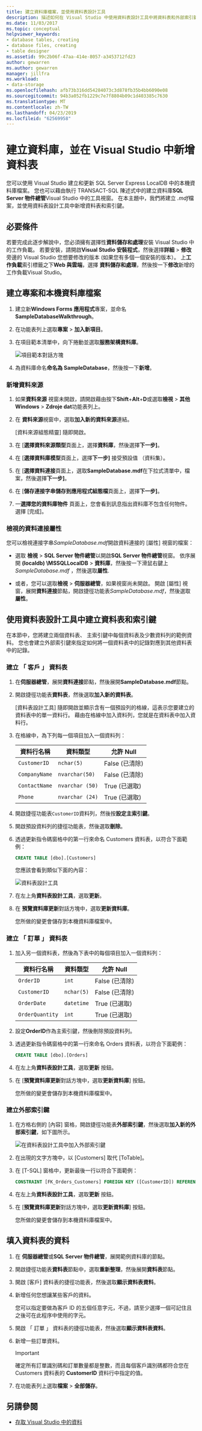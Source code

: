 ```yaml
---
title: 建立資料庫檔案，並使用資料表設計工具
description: 描述如何在 Visual Studio 中使用資料表設計工具中將資料表和外部索引鍵新增至資料庫的教學課程。 它也會顯示如何將透過圖形化介面的資料。
ms.date: 11/03/2017
ms.topic: conceptual
helpviewer_keywords:
- database tables, creating
- database files, creating
- table designer
ms.assetid: 99c2b06f-47aa-414e-8057-a3453712fd23
author: gewarren
ms.author: gewarren
manager: jillfra
ms.workload:
- data-storage
ms.openlocfilehash: afb73b316dd54284073c3d878fb35b4bb6090e08
ms.sourcegitcommit: 94b3a052fb1229c7e7f8804b09c1d403385c7630
ms.translationtype: MT
ms.contentlocale: zh-TW
ms.lasthandoff: 04/23/2019
ms.locfileid: "62569958"
---
```

# <a name="create-a-database-and-add-tables-in-visual-studio"></a>建立資料庫，並在 Visual Studio 中新增資料表

您可以使用 Visual Studio 建立和更新 SQL Server Express LocalDB 中的本機資料庫檔案。 您也可以藉由執行 TRANSACT-SQL 陳述式中的建立資料庫**SQL Server 物件總管**Visual Studio 中的工具視窗。 在本主題中，我們將建立 *.mdf*檔案，並使用資料表設計工具中新增資料表和索引鍵。

## <a name="prerequisites"></a>必要條件

若要完成此逐步解說中，您必須擁有選擇性**資料儲存和處理**安裝 Visual Studio 中的工作負載。 若要安裝，請開啟**Visual Studio 安裝程式**，然後選擇**詳細** > **修改**旁邊的 Visual Studio 您想要修改的版本 (如果您有多個一個安裝的版本）。 上**工作負載**索引標籤之下**Web 與雲端**，選擇 **資料儲存和處理**，然後按一下**修改**新增的工作負載Visual Studio。

## <a name="create-a-project-and-a-local-database-file"></a>建立專案和本機資料庫檔案

1. 建立新**Windows Forms 應用程式**專案，並命名**SampleDatabaseWalkthrough**。

2. 在功能表列上選取**專案** > **加入新項目**。

3. 在項目範本清單中，向下捲動並選取**服務架構資料庫**。

     ![項目範本對話方塊](../data-tools/media/raddata-vsitemtemplates.png)

4. 為資料庫命名**命名為 SampleDatabase**，然後按一下**新增**。

### <a name="add-a-data-source"></a>新增資料來源

1. 如果**資料來源** 視窗未開啟，請開啟藉由按下**Shift**+**Alt**+**D**或選取**檢視** > **其他 Windows** > **Zdroje dat**功能表列上。

1. 在 **資料來源**視窗中，選取**加入新的資料來源**連結。

   [資料來源組態精靈] 隨即開啟。

1. 在 [**選擇資料來源類型**頁面上，選擇**資料庫**，然後選擇**下一步]**。

1. 在 [**選擇資料庫模型**頁面上，選擇**下一步]** 接受預設值 （資料集）。

1. 在 [**選擇資料連接**頁面上，選取**SampleDatabase.mdf**在下拉式清單中，檔案，然後選擇**下一步]**。

1. 在 [**儲存連接字串儲存到應用程式組態檔**頁面上，選擇**下一步]**。

1. 一**選擇您的資料庫物件** 頁面上，您會看到訊息指出資料庫不包含任何物件。 選擇 [完成]。

### <a name="view-properties-of-the-data-connection"></a>檢視的資料連接屬性

您可以檢視連接字串*SampleDatabase.mdf*開啟資料連接的 [屬性] 視窗的檔案：

- 選取 **檢視** > **SQL Server 物件總管**以開啟**SQL Server 物件總管**視窗。 依序展開 **(localdb) \MSSQLLocalDB** > **資料庫**，然後按一下滑鼠右鍵上*SampleDatabase.mdf* ，然後選取**屬性**.

- 或者，您可以選取**檢視** > **伺服器總管**，如果視窗尚未開啟。 開啟 [屬性] 視窗，展開**資料連接**節點，開啟捷徑功能表*SampleDatabase.mdf*，然後選取**屬性**。

## <a name="create-tables-and-keys-by-using-table-designer"></a>使用資料表設計工具中建立資料表和索引鍵

在本節中，您將建立兩個資料表、 主索引鍵中每個資料表及少數資料列的範例資料。 您也會建立外部索引鍵來指定如何將一個資料表中的記錄對應到其他資料表中的記錄。

### <a name="create-the-customers-table"></a>建立 「 客戶 」 資料表

1. 在**伺服器總管**，展開**資料連接**節點，然後展開**SampleDatabase.mdf**節點。

2. 開啟捷徑功能表**資料表**，然後選取**加入新的資料表**。

     [資料表設計工具] 隨即開啟並顯示含有一個預設列的格線，這表示您要建立的資料表中的單一資料行。 藉由在格線中加入資料列，您就是在資料表中加入資料行。

3. 在格線中，為下列每一個項目加入一個資料列：

    |資料行名稱|資料類型|允許 Null|
    |-----------------|---------------|-----------------|
    |`CustomerID`|`nchar(5)`|False (已清除)|
    |`CompanyName`|`nvarchar(50)`|False (已清除)|
    |`ContactName`|`nvarchar (50)`|True (已選取)|
    |`Phone`|`nvarchar (24)`|True (已選取)|

4. 開啟捷徑功能表`CustomerID`資料列，然後按**設定主索引鍵**。

5. 開啟預設資料列的捷徑功能表，然後選取**刪除**。

6. 透過更新指令碼窗格中的第一行來命名 Customers 資料表，以符合下面範例：

    ```sql
    CREATE TABLE [dbo].[Customers]
    ```

    您應該會看到類似下面的內容：

    ![資料表設計工具](../data-tools/media/raddata-table-designer.png)

7. 在左上角**資料表設計工具**，選取**更新**。

8. 在 **預覽資料庫更新**對話方塊中，選取**更新資料庫**。

    您所做的變更會儲存到本機資料庫檔案中。

### <a name="create-the-orders-table"></a>建立 「 訂單 」 資料表

1. 加入另一個資料表，然後為下表中的每個項目加入一個資料列：

    |資料行名稱|資料類型|允許 Null|
    |-----------------|---------------|-----------------|
    |`OrderID`|`int`|False (已清除)|
    |`CustomerID`|`nchar(5)`|False (已清除)|
    |`OrderDate`|`datetime`|True (已選取)|
    |`OrderQuantity`|`int`|True (已選取)|

2. 設定**OrderID**作為主索引鍵，然後刪除預設資料列。

3. 透過更新指令碼窗格中的第一行來命名 Orders 資料表，以符合下面範例：

    ```sql
    CREATE TABLE [dbo].[Orders]
    ```

4. 在左上角**資料表設計工具**，選取**更新** 按鈕。

5. 在 [**預覽資料庫更新**對話方塊中，選取**更新資料庫**] 按鈕。

    您所做的變更會儲存到本機資料庫檔案中。

### <a name="create-a-foreign-key"></a>建立外部索引鍵

1. 在方格右側的 [內容] 窗格，開啟捷徑功能表**外部索引鍵**，然後選取**加入新的外部索引鍵**，如下圖所示。

     ![在資料表設計工具中加入外部索引鍵](../data-tools/media/foreignkey.png)

2. 在出現的文字方塊中，以 [Customers] 取代 [ToTable]。

3. 在 [T-SQL] 窗格中，更新最後一行以符合下面範例：

    ```sql
    CONSTRAINT [FK_Orders_Customers] FOREIGN KEY ([CustomerID]) REFERENCES [Customers]([CustomerID])
    ```

4. 在左上角**資料表設計工具**，選取**更新** 按鈕。

5. 在 [**預覽資料庫更新**對話方塊中，選取**更新資料庫**] 按鈕。

    您所做的變更會儲存到本機資料庫檔案中。

## <a name="populate-the-tables-with-data"></a>填入資料表的資料

1. 在 **伺服器總管**或**SQL Server 物件總管**，展開範例資料庫的節點。

2. 開啟捷徑功能表**資料表**節點中，選取**重新整理**，然後展開**資料表**節點。

3. 開啟 [客戶] 資料表的捷徑功能表，然後選取**顯示資料表資料**。

4. 新增任何您想讓某些客戶的資料。

    您可以指定要做為客戶 ID 的五個任意字元，不過，請至少選擇一個可記住且之後可在此程序中使用的字元。

5. 開啟 「 訂單 」 資料表的捷徑功能表，然後選取**顯示資料表資料**。

6. 新增一些訂單資料。

    > [!IMPORTANT]
    > 確定所有訂單識別碼和訂單數量都是整數，而且每個客戶識別碼都符合您在 Customers 資料表的 **CustomerID** 資料行中指定的值。

7. 在功能表列上選取**檔案** > **全部儲存**。

## <a name="see-also"></a>另請參閱

- [存取 Visual Studio 中的資料](accessing-data-in-visual-studio.md)